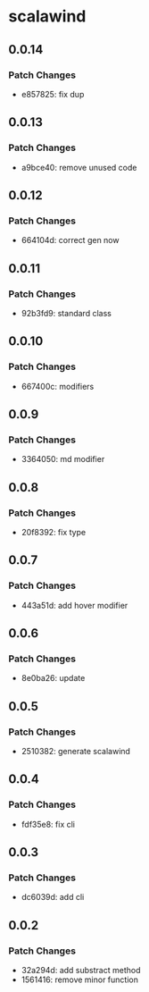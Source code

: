 # scalawind

## 0.0.14

### Patch Changes

- e857825: fix dup

## 0.0.13

### Patch Changes

- a9bce40: remove unused code

## 0.0.12

### Patch Changes

- 664104d: correct gen now

## 0.0.11

### Patch Changes

- 92b3fd9: standard class

## 0.0.10

### Patch Changes

- 667400c: modifiers

## 0.0.9

### Patch Changes

- 3364050: md modifier

## 0.0.8

### Patch Changes

- 20f8392: fix type

## 0.0.7

### Patch Changes

- 443a51d: add hover modifier

## 0.0.6

### Patch Changes

- 8e0ba26: update

## 0.0.5

### Patch Changes

- 2510382: generate scalawind

## 0.0.4

### Patch Changes

- fdf35e8: fix cli

## 0.0.3

### Patch Changes

- dc6039d: add cli

## 0.0.2

### Patch Changes

- 32a294d: add substract method
- 1561416: remove minor function
